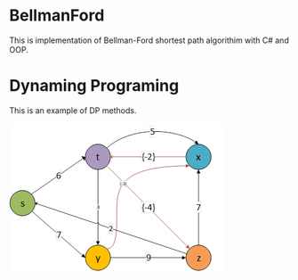 
# BellmanFord
This is implementation of Bellman-Ford shortest path algorithim with C# and OOP.
# Dynaming Programing
This is an example of DP methods.

![Image of Yaktocat](/images/sampleGraph.png)
